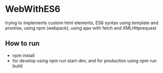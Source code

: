 # WebWithES6
trying to implements custom html elements, ES6 syntax using template and promise, using npm (webpack), using ajax with fetch and XMLHttprequest

## How to run  
- npm install
- for develop using npm run start-dev, and for production using npm run build
